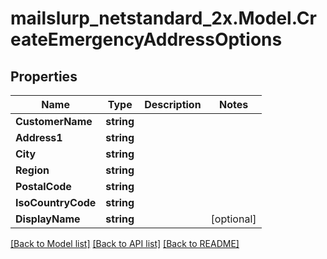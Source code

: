 # mailslurp_netstandard_2x.Model.CreateEmergencyAddressOptions

## Properties

Name | Type | Description | Notes
------------ | ------------- | ------------- | -------------
**CustomerName** | **string** |  | 
**Address1** | **string** |  | 
**City** | **string** |  | 
**Region** | **string** |  | 
**PostalCode** | **string** |  | 
**IsoCountryCode** | **string** |  | 
**DisplayName** | **string** |  | [optional] 

[[Back to Model list]](../README#documentation-for-models) [[Back to API list]](../README#documentation-for-api-endpoints) [[Back to README]](../README)

